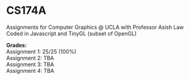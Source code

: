 # CS174A
Assignments for Computer Graphics @ UCLA with Professor Asish Law <br>
Coded in Javascript and TinyGL (subset of OpenGL) 

**Grades:** <br>
Assignment 1: 25/25 (100%) <br>
Assignment 2: TBA <br>
Assignment 3: TBA <br>
Assignment 4: TBA <br>



